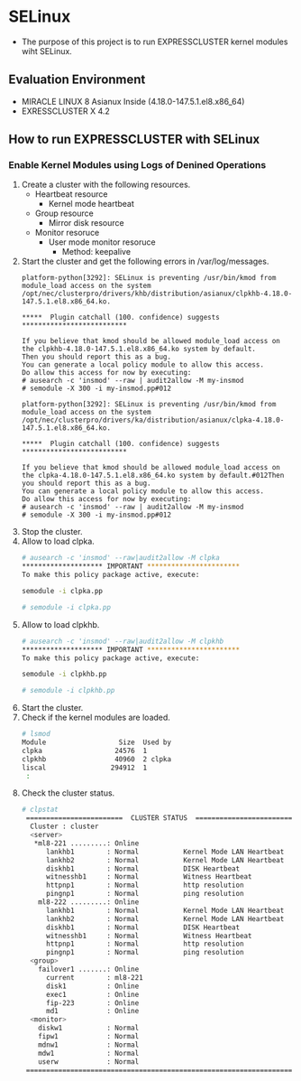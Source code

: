 # SELinux
- The purpose of this project is to run EXPRESSCLUSTER kernel modules wiht SELinux.

## Evaluation Environment
- MIRACLE LINUX 8 Asianux Inside (4.18.0-147.5.1.el8.x86_64)
- EXRESSCLUSTER X 4.2

## How to run EXPRESSCLUSTER with SELinux
### Enable Kernel Modules using Logs of Denined Operations
1. Create a cluster with the following resources.
   - Heartbeat resource
     - Kernel mode heartbeat
   - Group resource
     - Mirror disk resource
   - Monitor resoruce
     - User mode monitor resoruce
       - Method: keepalive
1. Start the cluster and get the following errors in /var/log/messages.
   ```
   platform-python[3292]: SELinux is preventing /usr/bin/kmod from module_load access on the system /opt/nec/clusterpro/drivers/khb/distribution/asianux/clpkhb-4.18.0-147.5.1.el8.x86_64.ko.
   
   *****  Plugin catchall (100. confidence) suggests   **************************
   
   If you believe that kmod should be allowed module_load access on the clpkhb-4.18.0-147.5.1.el8.x86_64.ko system by default.
   Then you should report this as a bug.
   You can generate a local policy module to allow this access.
   Do allow this access for now by executing:
   # ausearch -c 'insmod' --raw | audit2allow -M my-insmod
   # semodule -X 300 -i my-insmod.pp#012
   ```
   ```
   platform-python[3292]: SELinux is preventing /usr/bin/kmod from module_load access on the system /opt/nec/clusterpro/drivers/ka/distribution/asianux/clpka-4.18.0-147.5.1.el8.x86_64.ko.
   
   *****  Plugin catchall (100. confidence) suggests   **************************

   If you believe that kmod should be allowed module_load access on the clpka-4.18.0-147.5.1.el8.x86_64.ko system by default.#012Then you should report this as a bug.
   You can generate a local policy module to allow this access.
   Do allow this access for now by executing:
   # ausearch -c 'insmod' --raw | audit2allow -M my-insmod
   # semodule -X 300 -i my-insmod.pp#012
   ```
1. Stop the cluster.
1. Allow to load clpka.
   ```sh
   # ausearch -c 'insmod' --raw|audit2allow -M clpka
   ******************** IMPORTANT ***********************
   To make this policy package active, execute:
   
   semodule -i clpka.pp
   
   # semodule -i clpka.pp
   ```
1. Allow to load clpkhb.
   ```sh
   # ausearch -c 'insmod' --raw|audit2allow -M clpkhb
   ******************** IMPORTANT ***********************
   To make this policy package active, execute:
   
   semodule -i clpkhb.pp
   
   # semodule -i clpkhb.pp
   ```
1. Start the cluster.
1. Check if the kernel modules are loaded.
   ```sh
   # lsmod
   Module                  Size  Used by
   clpka                  24576  1
   clpkhb                 40960  2 clpka
   liscal                294912  1
    :
   ```
1. Check the cluster status.
   ```sh
   # clpstat
    ========================  CLUSTER STATUS  ===========================
     Cluster : cluster
     <server>
      *ml8-221 .........: Online
         lankhb1        : Normal           Kernel Mode LAN Heartbeat
         lankhb2        : Normal           Kernel Mode LAN Heartbeat
         diskhb1        : Normal           DISK Heartbeat
         witnesshb1     : Normal           Witness Heartbeat
         httpnp1        : Normal           http resolution
         pingnp1        : Normal           ping resolution
       ml8-222 .........: Online
         lankhb1        : Normal           Kernel Mode LAN Heartbeat
         lankhb2        : Normal           Kernel Mode LAN Heartbeat
         diskhb1        : Normal           DISK Heartbeat
         witnesshb1     : Normal           Witness Heartbeat
         httpnp1        : Normal           http resolution
         pingnp1        : Normal           ping resolution
     <group>
       failover1 .......: Online
         current        : ml8-221
         disk1          : Online
         exec1          : Online
         fip-223        : Online
         md1            : Online
     <monitor>
       diskw1           : Normal
       fipw1            : Normal
       mdnw1            : Normal
       mdw1             : Normal
       userw            : Normal
    =====================================================================   
   ```